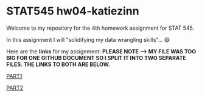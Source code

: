 
# STAT545 hw04-katiezinn

Welcome to my repository for the 4th homework assignment for STAT 545. 

In this assignment I will "solidifying my data wrangling skills"... :smile:

Here are the **links** for my assignment: 
**PLEASE NOTE --> MY FILE WAS TOO BIG FOR ONE GITHUB DOCUMENT SO I SPLIT IT INTO TWO SEPARATE FILES. THE LINKS TO BOTH ARE BELOW.**

[PART1](https://github.com/STAT545-UBC-students/hw04-katiezinn-1/blob/master/HW_04_KZ.md)

[PART2](https://github.com/STAT545-UBC-students/hw04-katiezinn-1/blob/master/HW_04_KZ_Part2.md)
